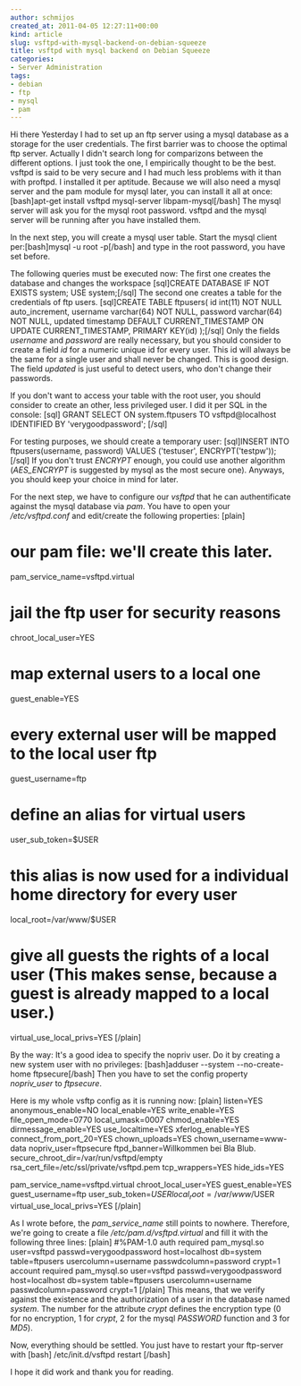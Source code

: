 ```yaml
---
author: schmijos
created_at: 2011-04-05 12:27:11+00:00
kind: article
slug: vsftpd-with-mysql-backend-on-debian-squeeze
title: vsftpd with mysql backend on Debian Squeeze
categories:
- Server Administration
tags:
- debian
- ftp
- mysql
- pam
---
```


Hi there
Yesterday I had to set up an ftp server using a mysql database as a storage for the user credentials. The first barrier was to choose the optimal ftp server. Actually I didn't search long for comparizons between the different options. I just took the one, I empirically thought to be the best. vsftpd is said to be very secure and I had much less problems with it than with proftpd.
I installed it per aptitude. Because we will also need a mysql server and the pam module for mysql later, you can install it all at once:
[bash]apt-get install vsftpd mysql-server libpam-mysql[/bash]
The mysql server will ask you for the mysql root password. vsftpd and the mysql server will be running after you have installed them.

In the next step, you will create a mysql user table. Start the mysql client per:[bash]mysql -u root -p[/bash] and type in the root password, you have set before.

The following queries must be executed now:
The first one creates the database and changes the workspace
[sql]CREATE DATABASE IF NOT EXISTS system;
USE system;[/sql]
The second one creates a table for the credentials of ftp users.
[sql]CREATE TABLE ftpusers(
  id int(11) NOT NULL auto_increment,
  username varchar(64) NOT NULL,
  password varchar(64) NOT NULL,
  updated timestamp DEFAULT CURRENT_TIMESTAMP ON UPDATE CURRENT_TIMESTAMP,
  PRIMARY KEY(id)
);[/sql]
Only the fields _username_ and _password_ are really necessary, but you should consider to create a field _id_ for a numeric unique id for every user. This id will always be the same for a single user and shall never be changed. This is good design. The field _updated_ is just useful to detect users, who don't change their passwords.

If you don't want to access your table with the root user, you should consider to create an other, less privileged user. I did it per SQL in the console:
[sql]
GRANT SELECT ON system.ftpusers TO vsftpd@localhost IDENTIFIED BY 'verygoodpassword';
[/sql]

For testing purposes, we should create a temporary user:
[sql]INSERT INTO ftpusers(username, password) VALUES ('testuser', ENCRYPT('testpw'));[/sql]
If you don't trust _ENCRYPT_ enough, you could use another algorithm (_AES_ENCRYPT_ is suggested by mysql as the most secure one). Anyways, you should keep your choice in mind for later.

For the next step, we have to configure our _vsftpd_ that he can authentificate against the mysql database via _pam_. You have to open your _/etc/vsftpd.conf_ and edit/create the following properties:
[plain]
# our pam file: we'll create this later.
pam_service_name=vsftpd.virtual
# jail the ftp user for security reasons
chroot_local_user=YES
# map external users to a local one
guest_enable=YES
# every external user will be mapped to the local user ftp
guest_username=ftp
# define an alias for virtual users
user_sub_token=$USER
# this alias is now used for a individual home directory for every user
local_root=/var/www/$USER
# give all guests the rights of a local user (This makes sense, because a guest is already mapped to a local user.)
virtual_use_local_privs=YES
[/plain]

<!-- more -->

By the way: It's a good idea to specify the nopriv user. Do it by creating a new system user with no privileges: 
[bash]adduser --system --no-create-home ftpsecure[/bash]
Then you have to set the config property _nopriv_user_ to _ftpsecure_.

Here is my whole vsftp config as it is running now:
[plain]
listen=YES
anonymous_enable=NO
local_enable=YES
write_enable=YES
file_open_mode=0770
local_umask=0007
chmod_enable=YES
dirmessage_enable=YES
use_localtime=YES
xferlog_enable=YES
connect_from_port_20=YES
chown_uploads=YES
chown_username=www-data
nopriv_user=ftpsecure
ftpd_banner=Willkommen bei Bla Blub.
secure_chroot_dir=/var/run/vsftpd/empty
rsa_cert_file=/etc/ssl/private/vsftpd.pem
tcp_wrappers=YES
hide_ids=YES

pam_service_name=vsftpd.virtual
chroot_local_user=YES
guest_enable=YES
guest_username=ftp
user_sub_token=$USER
local_root=/var/www/$USER
virtual_use_local_privs=YES
[/plain]

As I wrote before, the _pam_service_name_ still points to nowhere. Therefore, we're going to create a file _/etc/pam.d/vsftpd.virtual_ and fill it with the following three lines:
[plain]
#%PAM-1.0
auth	required	pam_mysql.so user=vsftpd passwd=verygoodpassword host=localhost db=system table=ftpusers usercolumn=username passwdcolumn=password crypt=1
account	required	pam_mysql.so user=vsftpd passwd=verygoodpassword host=localhost db=system table=ftpusers usercolumn=username passwdcolumn=password crypt=1
[/plain]
This means, that we verify against the existence and the authorization of a user in the database named _system_. The number for the attribute _crypt_ defines the encryption type (0 for no encryption, 1 for _crypt_, 2 for the mysql _PASSWORD_ function and 3 for _MD5_).

Now, everything should be settled. You just have to restart your ftp-server with
[bash]
/etc/init.d/vsftpd restart
[/bash]

I hope it did work and thank you for reading.
